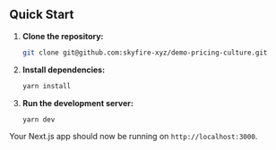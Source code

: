 ## Quick Start

1. **Clone the repository:**

   ```bash
   git clone git@github.com:skyfire-xyz/demo-pricing-culture.git
   ```

2. **Install dependencies:**

   ```bash
   yarn install
   ```

3. **Run the development server:**
   ```bash
   yarn dev
   ```

Your Next.js app should now be running on `http://localhost:3000`.
